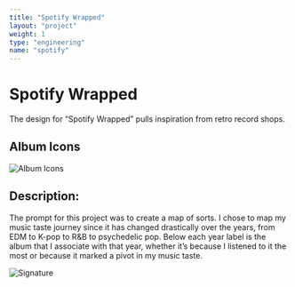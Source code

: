 ```yaml
---
title: "Spotify Wrapped"
layout: "project"
weight: 1
type: "engineering"
name: "spotify"
---
```


# Spotify Wrapped

The design for “Spotify Wrapped” pulls inspiration from retro record shops.

## Album Icons

![Album Icons](/img/albums.png "Album Icons")

## Description:

The prompt for this project was to create a map of sorts. I chose to map my music taste journey since it has changed drastically over the years, from EDM to K-pop to R&B to psychedelic pop. Below each year label is the album that I associate with that year, whether it’s because I listened to it the most or because it marked a pivot in my music taste.

![Signature](/img/signature.png)
